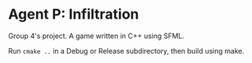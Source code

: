 # Agent P: Infiltration

Group 4's project.
A game written in C++ using SFML.

Run `cmake ..` in a Debug or Release subdirectory, then build using make.

